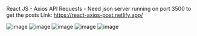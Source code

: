 React JS - Axios API Requests  - Need json server running on port 3500 to get the posts
Link:
https://react-axios-post.netlify.app/


![image](https://user-images.githubusercontent.com/25538870/197279571-ff698430-83a5-476b-a50a-cdef0ff36362.png)
![image](https://user-images.githubusercontent.com/25538870/197279596-da39082c-145d-4d50-8b0c-51e6c407e106.png)
![image](https://user-images.githubusercontent.com/25538870/197279633-8df28bb4-8fbb-4b28-bb2a-089e74820d9c.png)
![image](https://user-images.githubusercontent.com/25538870/197279668-c6925f98-9332-497b-9e1c-17c2de450b93.png)
![image](https://user-images.githubusercontent.com/25538870/197279704-46a00c3c-78ad-4027-96d9-42e13f2f4ea1.png)





